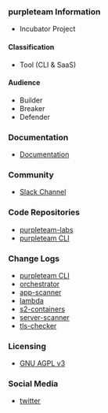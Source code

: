 ### purpleteam Information

* <i class="fas fa-egg" style="font-size: 1em; color:#A569BD;"></i>
  <span style="font-size: 1em;">Incubator Project</span>

#### Classification

* <i class="fas fa-tools" style="color:#A569BD;"></i> Tool (CLI & SaaS)

#### Audience

* <i class="fas fa-toolbox" style="color:#A569BD;"></i> Builder
* <i class="fas fa-hammer" style="color:red;"></i> Breaker
* <i class="fas fa-shield-alt" style="color:blue;"></i> Defender

### Documentation

* <i class="fas fa-book" style="color:#A569BD;"></i> <a href="https://doc.purpleteam-labs.com" target="_blank">Documentation</a>

### Community

* [Slack Channel](https://owasp.slack.com/messages/project-purpleteam)

### Code Repositories

* [purpleteam-labs](https://github.com/purpleteam-labs)
* [purpleteam CLI](https://github.com/purpleteam)

### Change Logs

* [purpleteam CLI](https://github.com/purpleteam-labs/purpleteam/releases)
* [orchestrator](https://github.com/purpleteam-labs/purpleteam-orchestrator/releases)
* [app-scanner](https://github.com/purpleteam-labs/purpleteam-app-scanner/releases)
* [lambda](https://github.com/purpleteam-labs/purpleteam-lambda/releases)
* [s2-containers](https://github.com/purpleteam-labs/purpleteam-s2-containers/releases)
* [server-scanner](https://github.com/purpleteam-labs/purpleteam-server-scanner/releases)
* [tls-checker](https://github.com/purpleteam-labs/purpleteam-tls-checker/releases)

### Licensing

* [GNU AGPL v3](https://github.com/purpleteam-labs/purpleteam/blob/main/LICENSE.md)

### Social Media

* <i class="fab fa-twitter" style="color:#A569BD;"></i> <a href="https://twitter.com/purpleteamlabs" target="_blank">twitter</a>

